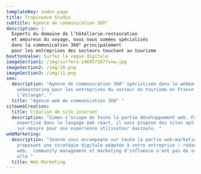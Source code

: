 ```yaml
---
templateKey: index-page
title: Tropicwave Studio
subtitle: Agence de communication 360°
description: |-
  Experts du domaine de l’hôtellerie-restauration 
  et amoureux du voyage, nous nous sommes spécialisés 
  dans la communication 360° principalement 
  pour les entreprises des secteurs touchant au tourisme
bouttonValue: Surfez la vague digitale
imageSection1: /img/surfers-1460571677snw.jpg
imageSection2: /img/10.png
imageSection3: /img/11.png
seo:
  description: "Agence de communication 360° spécialisée dans le webmarketing et
    webmastering pour les entreprises du secteur du tourisme en France et à
    l'étranger. "
  title: "Agence web de communication 360° "
sitewebCreation:
  title: Création de site internet
  description: "Simon s’occupe de toute la partie développement web. Fort de son
    expertise dans le langage web react, il vous propose des sites optimisés et
    sur-mesure pour une expérience utilisateur maximale. "
webMarketing:
  description: "Jeanne vous accompagne sur toute la partie web-marketing en
    proposant une stratégie digitale adaptée à votre entreprise : rédaction
    web,  community management et marketing d'influence n'ont pas de secret pour
    elle "
  title: Web Marketing
---
```

